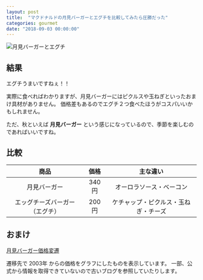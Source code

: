 ```yaml
---
layout: post
title:  "マクドナルドの月見バーガーとエグチを比較してみたら圧勝だった"
categories: gourmet
date: "2018-09-03 00:00:00"
---
```


![月見バーガーとエグチ](https://makietangithubio.page.link/55q2)

## 結果

エグチうまいですねぇ！！

実際に食べればわかりますが、月見バーガーにはピクルスや玉ねぎといったおまけ具材がありません。
価格差もあるのでエグチ２つ食べたほうがコスパいいかもしれません。

ただ、秋といえば **月見バーガー** という感じになっているので、季節を楽しむのであればいいですね。

## 比較

|商品|価格|主な違い|
|:-:|:-:|:-:|
|月見バーガー|340円|オーロラソース・ベーコン|
|エッグチーズバーガー（エグチ）|200円|ケチャップ・ピクルス・玉ねぎ・チーズ|

## おまけ

[月見バーガー価格変遷](https://tanjo.github.io/tsukimi-burger-price/)

遷移先で 2003年 からの価格をグラフにしたものを表示しています。
一部、公式から情報を取得できていないので古いブログを参照していたりします。
